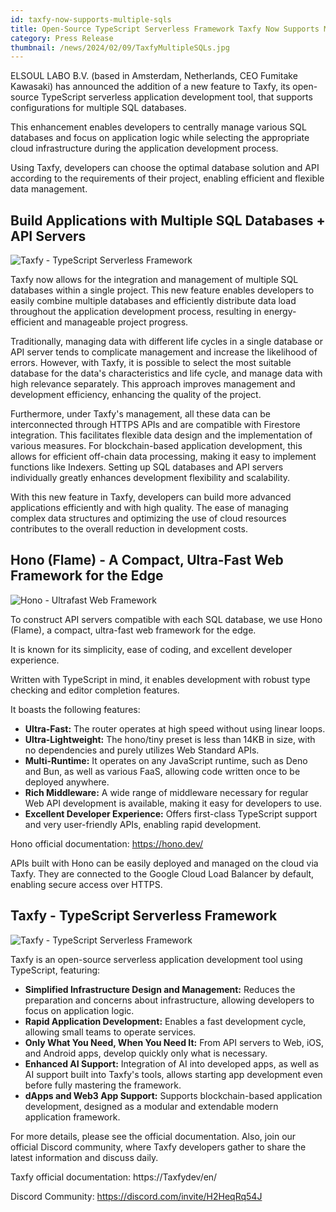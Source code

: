 ```yaml
---
id: taxfy-now-supports-multiple-sqls
title: Open-Source TypeScript Serverless Framework Taxfy Now Supports Multiple SQL Database Configurations
category: Press Release
thumbnail: /news/2024/02/09/TaxfyMultipleSQLs.jpg
---
```


ELSOUL LABO B.V. (based in Amsterdam, Netherlands, CEO Fumitake Kawasaki) has announced the addition of a new feature to Taxfy, its open-source TypeScript serverless application development tool, that supports configurations for multiple SQL databases.

This enhancement enables developers to centrally manage various SQL databases and focus on application logic while selecting the appropriate cloud infrastructure during the application development process.

Using Taxfy, developers can choose the optimal database solution and API according to the requirements of their project, enabling efficient and flexible data management.

## Build Applications with Multiple SQL Databases + API Servers

![Taxfy - TypeScript Serverless Framework](/news/2024/02/09/TaxfyAddSQL.png)

Taxfy now allows for the integration and management of multiple SQL databases within a single project. This new feature enables developers to easily combine multiple databases and efficiently distribute data load throughout the application development process, resulting in energy-efficient and manageable project progress.

Traditionally, managing data with different life cycles in a single database or API server tends to complicate management and increase the likelihood of errors. However, with Taxfy, it is possible to select the most suitable database for the data's characteristics and life cycle, and manage data with high relevance separately. This approach improves management and development efficiency, enhancing the quality of the project.

Furthermore, under Taxfy's management, all these data can be interconnected through HTTPS APIs and are compatible with Firestore integration. This facilitates flexible data design and the implementation of various measures. For blockchain-based application development, this allows for efficient off-chain data processing, making it easy to implement functions like Indexers. Setting up SQL databases and API servers individually greatly enhances development flexibility and scalability.

With this new feature in Taxfy, developers can build more advanced applications efficiently and with high quality. The ease of managing complex data structures and optimizing the use of cloud resources contributes to the overall reduction in development costs.

## Hono (Flame) - A Compact, Ultra-Fast Web Framework for the Edge

![Hono - Ultrafast Web Framework](/news/2024/02/09/Honojs.png)

To construct API servers compatible with each SQL database, we use Hono (Flame), a compact, ultra-fast web framework for the edge.

It is known for its simplicity, ease of coding, and excellent developer experience.

Written with TypeScript in mind, it enables development with robust type checking and editor completion features.

It boasts the following features:

- **Ultra-Fast:** The router operates at high speed without using linear loops.
- **Ultra-Lightweight:** The hono/tiny preset is less than 14KB in size, with no dependencies and purely utilizes Web Standard APIs.
- **Multi-Runtime:** It operates on any JavaScript runtime, such as Deno and Bun, as well as various FaaS, allowing code written once to be deployed anywhere.
- **Rich Middleware:** A wide range of middleware necessary for regular Web API development is available, making it easy for developers to use.
- **Excellent Developer Experience:** Offers first-class TypeScript support and very user-friendly APIs, enabling rapid development.

Hono official documentation: https://hono.dev/

APIs built with Hono can be easily deployed and managed on the cloud via Taxfy. They are connected to the Google Cloud Load Balancer by default, enabling secure access over HTTPS.

## Taxfy - TypeScript Serverless Framework

![Taxfy - TypeScript Serverless Framework](/news/2024/02/09/TaxfyN.jpg)

Taxfy is an open-source serverless application development tool using TypeScript, featuring:

- **Simplified Infrastructure Design and Management:** Reduces the preparation and concerns about infrastructure, allowing developers to focus on application logic.
- **Rapid Application Development:** Enables a fast development cycle, allowing small teams to operate services.
- **Only What You Need, When You Need It:** From API servers to Web, iOS, and Android apps, develop quickly only what is necessary.
- **Enhanced AI Support:** Integration of AI into developed apps, as well as AI support built into Taxfy's tools, allows starting app development even before fully mastering the framework.
- **dApps and Web3 App Support:** Supports blockchain-based application development, designed as a modular and extendable modern application framework.

For more details, please see the official documentation. Also, join our official Discord community, where Taxfy developers gather to share the latest information and discuss daily.

Taxfy official documentation: https://Taxfydev/en/

Discord Community: https://discord.com/invite/H2HeqRq54J

